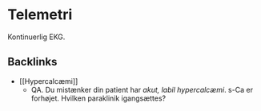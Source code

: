 # Telemetri
Kontinuerlig EKG.

## Backlinks
* [[Hypercalcæmi]]
	* QA. Du mistænker din patient har *akut, labil hypercalcæmi*. s-Ca er forhøjet. Hvilken paraklinik igangsættes?

<!-- {BearID:830515E6-0626-402D-B9B0-FACA1A8F60A3-23388-00004053C24A6DDE} -->
